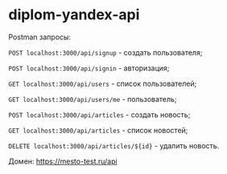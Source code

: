 # diplom-yandex-api

Postman запросы: 

```POST localhost:3000/api/signup``` - создать пользователя;

```POST localhost:3000/api/signin``` - авторизация;

```GET localhost:3000/api/users``` - список пользователей;

```GET localhost:3000/api/users/me``` - пользователь;

```POST localhost:3000/api/articles``` - создать новость;

```GET localhost:3000/api/articles``` - список новостей;

```DELETE localhost:3000/api/articles/${id}``` - удалить новость.

Домен: https://mesto-test.ru/api 

